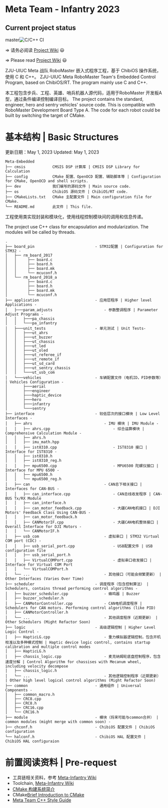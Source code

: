 # Meta Team - Infantry 2023
## Current project status
master![C/C++ CI](https://github.com/Meta-Team/Meta-Embedded/actions/workflows/release.yml/badge.svg?branch=master)

=> 请务必阅读 [Project Wiki](https://github.com/Meta-Team/Meta-Infantry/wiki) :smiley:

=> Please read [Project Wiki](https://github.com/Meta-Team/Meta-Infantry/wiki) :smiley:

ZJU-UIUC Meta 战队 RoboMaster 嵌入式程序工程，基于 ChibiOS 操作系统，使用 C 和 C++。
ZJU-UIUC Meta RoboMaster Team's Embedded Control Program, based on ChibiOS/RT. The program mainly use C and C++.

本工程包含步兵、工程、英雄、哨兵机器人源代码，适用于RoboMaster 开发板A型，通过条件编译控制编译目标。
The project contains the standard, engineer, hero and sentry vehicles' source code. This is compatible with RoboMaster Development Board Type A.
The code for each robot could be built by switching the target of CMake.


# 基本结构 | Basic Structures
更新日期：May 1, 2023
Updated: May 1, 2023

```
Meta-Embedded
├── cmsis            CMSIS DSP 计算库 | CMSIS DSP Library for Calculation
├── config           CMake 配置、OpenOCD 配置、辅助脚本等 | Configuration for CMake, OpenOCD and shell scripts.
├── dev              我们编写的源码文件 | Main source code.
├── os               ChibiOS 源码文件 | ChibiOS/RT code.
├── CMakeLists.txt   CMake 主配置文件 | Main configuration file for CMake.
└── README.md        此文件 | This file.
```

工程使用类实现封装和模块化，使用线程控制模块间的调用和信息传递。

The project use C++ class for encapsulation and modularization. The modules will be called by threads.

```
.
├── board_pin                           - STM32配置 | Configuration for STM32 -
│   ├── rm_board_2017
│   │     ├── board.c
│   │     ├── board.h
│   │     ├── board.mk
│   │     └── mcuconf.h
│   └── rm_board_2018_a
│         ├── board.c
│         ├── board.h
│         ├── board.mk
│         └── mcuconf.h
├── application                         - 应用层程序 | Higher level Applications -
│   ├───param_adjusts                       - 参数整调程序 | Parameter Adjust Programs -
│   │   ├───pa_chassis               
│   │   └───pa_infantry              
│   ├───unit_tests                      - 单元测试 | Unit Tests-
│   │   ├───ut_ahrs
│   │   ├───ut_buzzer
│   │   ├───ut_chassis
│   │   ├───ut_led
│   │   ├───ut_oled
│   │   ├───ut_referee_if
│   │   ├───ut_remote_if
│   │   ├───ut_sd_card
│   │   ├───ut_sentry_chassis
│   │   └───ut_usb_com
│   └───vehicles                        - 车辆配置文件（电机ID，PID参数等） | Vehicles Configuration -
│       ├───aerial
│       ├───engineer
│       ├───haptic_device
│       ├───hero
│       ├───infantry
│       └───sentry
├── interface                           - 较低层次的接口模块 | Low Level Interfaces -
│   ├── ahrs                                - IMU 模块 | IMU Module -
│   │   ├── ahrs.cpp                            - 综合运算模块 | Comprehensive Calculation Module -
│   │   ├── ahrs.h
│   │   ├── imu_math.hpp
│   │   ├── ist8310.cpp                         - IST8310 接口 | Interface for IST8310 -
│   │   ├── ist8310.h
│   │   ├── ist8310_reg.h
│   │   ├── mpu6500.cpp                         - MPU6500 陀螺仪接口 | Interface for MPU 6500 -
│   │   ├── mpu6500.h
│   │   └── mpu6500_reg.h
│   ├── can                                 - CAN总下相关接口 | Interfaces for CAN-BUS -
│   │   ├── can_interface.cpp                   - CAN总线收发程序 | CAN-BUS Tx/RX Module
│   │   ├── can_interface.h
│   │   ├── can_motor_feedback.cpp              - 大疆CAN电机接口 | DJI Motors' Feedback Class Using CAN-BUS -
│   │   ├── can_motor_feedback.h
│   │   ├── CANMotorIF.cpp                      - 大疆CAN电机整体接口 | Overall Interface for DJI Motors -
│   │   └── CANMotorIF.h
│   ├── usb_com                             - 虚拟串口 | STM32 Virtual COM port (CDC) -
│   │   ├── usb_serial_port.cpp                 - USB配置文件 | USB configuration file
│   │   ├── usb_serial_port.h
│   │   ├── VirtualCOMPort.cpp                  - 虚拟串口收发接口 | Interface for Virtual COM Port
│   │   └── VirtualCOMPort.h
│   └── ...                                 - 其他接口（可能会频繁更新） | Other Interfaces (Varies Over Time)
├── scheduler                           - 调度程序（包含控制算法） | Schedulers, contains thread performing control algorithms -
│   ├── buzzer_scheduler.cpp                - 蜂鸣器 | Buzzer
│   ├── buzzer_scheduler.h
│   ├── CANMotorController.cpp              - CAN电机调度程序 | Schedulers for CAN motors. Performing control algorithms (like PID)
│   ├── CANMotorController.h
│   └── ...                                 - 其他调度程序（近期更新） | Other Schedulers (Might Refactor Soon)
├── logic                               - 高级逻辑控制 | Higher Level Logic Control -
│   ├── HapticLG.cpp                        - 重力模拟器逻辑控制，包含开机校准以及多种模式控制 | Haptic device logic control, contains startup calibration and multiple control modes
│   ├── HapticLG.h
│   ├── chassis_logic.cpp                   - 麦克纳姆轮底盘控制程序，包含速度分解 | Control Algorithm for chassises with Mecanum wheel, including velocity decompose
│   ├── chassis_logic.h
│   └── ...                                 - 其他逻辑控制程序（近期更新） | Other high level logical control algorithms (Might Refactor Soon)
├── common                              - 通用组件 | Universal Components -
│   ├── common_macro.h
│   ├── CRC8.cpp
│   ├── CRC8.h
│   ├── CRC16.cpp
│   └── CRC16.h
├── module                              - 模块（将来可能与common合并） | common modules (might merge with common soon) -                       
├── chconf.h                            - ChibiOS 配置文件 | ChibiOS configuration
└── halconf.h                           - ChibiOS HAL 配置文件 | ChibiOS HAL configuraion
```

# 前置阅读资料 | Pre-request
* 工具链相关资料，参考 [Meta-Infantry Wiki](https://github.com/Meta-Team/Meta-Infantry/wiki)
* Toolchain, [Meta-Infantry Wiki](https://github.com/Meta-Team/Meta-Infantry/wiki)
* [CMake 构建系统简介](https://github.com/Meta-Team/Meta-Infantry/wiki/CMake-%E6%9E%84%E5%BB%BA%E7%B3%BB%E7%BB%9F%E7%AE%80%E4%BB%8B)
* CMake[Brief Introduction to CMake](https://github.com/Meta-Team/Meta-Infantry/wiki/CMake-%E6%9E%84%E5%BB%BA%E7%B3%BB%E7%BB%9F%E7%AE%80%E4%BB%8B)
* [Meta Team C++ Style Guide](https://github.com/Meta-Team/Meta-Infantry/wiki/Meta-Team-C---Style-Guide)